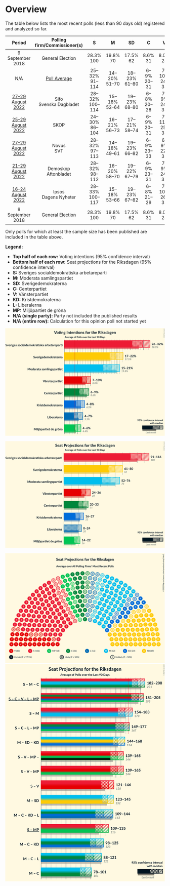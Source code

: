 # Overview

The table below lists the most recent polls (less than 90 days old) registered and analyzed so far.

| Period     | Polling firm/Commissioner(s) | S | M | SD | C | V | KD | L | MP |
|:----------:|:----------------------------:|:--:|:--:|:--:|:--:|:--:|:--:|:--:|:--:|
| 9 September 2018 | General Election | 28.3% <br> 100 | 19.8% <br> 70 | 17.5% <br> 62 | 8.6% <br> 31 | 8.0% <br> 28 | 6.3% <br> 22 | 5.5% <br> 20 | 4.4% <br> 16 |
| N/A | [Poll Average](average.html) | 25–32% <br> 91–114 | 14–20% <br> 51–70 | 18–23% <br> 61–80 | 6–9% <br> 20–31 | 7–10% <br> 24–35 | 5–8% <br> 16–27 | 4–8% <br> 0–27 | 4–7% <br> 15–24 |
| [27–29 August 2022](2022-08-29-Sifo.html) | Sifo <br> Svenska Dagbladet | 28–32% <br> 100–114 | 15–18% <br> 52–64 | 19–23% <br> 68–80 | 6–8% <br> 20–28 | 7–9% <br> 24–32 | 4–6% <br> 15–22 | 5–8% <br> 19–27 | 4–6% <br> 15–22 |
| [25–29 August 2022](2022-08-29-SKOP.html) | SKOP | 24–30% <br> 86–104 | 16–21% <br> 56–73 | 17–21% <br> 58–74 | 6–9% <br> 20–31 | 7–11% <br> 25–37 | 5–8% <br> 18–29 | 5–8% <br> 18–29 | 5–7% <br> 16–26 |
| [27–29 August 2022](2022-08-29-Novus.html) | Novus <br> SVT | 28–32% <br> 97–113 | 14–18% <br> 49–61 | 19–23% <br> 66–82 | 6–9% <br> 23–33 | 6–9% <br> 22–32 | 5–8% <br> 19–27 | 4–6% <br> 15–23 | 5–7% <br> 16–24 |
| [21–29 August 2022](2022-08-29-Demoskop.html) | Demoskop <br> Aftonbladet | 28–32% <br> 98–112 | 16–20% <br> 58–70 | 19–22% <br> 67–79 | 6–9% <br> 23–31 | 7–9% <br> 24–32 | 5–6% <br> 16–23 | 4–6% <br> 0–20 | 4–6% <br> 16–22 |
| [16–24 August 2022](2022-08-24-Ipsos.html) | Ipsos <br> Dagens Nyheter | 28–33% <br> 100–117 | 15–18% <br> 53–66 | 19–23% <br> 67–82 | 6–8% <br> 21–29 | 7–10% <br> 26–35 | 5–7% <br> 16–24 | 4–6% <br> 0–20 | 4–6% <br> 14–22 |
| 9 September 2018 | General Election | 28.3% <br> 100 | 19.8% <br> 70 | 17.5% <br> 62 | 8.6% <br> 31 | 8.0% <br> 28 | 6.3% <br> 22 | 5.5% <br> 20 | 4.4% <br> 16 |

Only polls for which at least the sample size has been published are included in the table above.

**Legend:**
+ **Top half of each row:** Voting intentions (95% confidence interval)
+ **Bottom half of each row:** Seat projections for the Riksdagen (95% confidence interval)
+ **S:** Sveriges socialdemokratiska arbetareparti
+ **M:** Moderata samlingspartiet
+ **SD:** Sverigedemokraterna
+ **C:** Centerpartiet
+ **V:** Vänsterpartiet
+ **KD:** Kristdemokraterna
+ **L:** Liberalerna
+ **MP:** Miljöpartiet de gröna
+ **N/A (single party):** Party not included the published results
+ **N/A (entire row):** Calculation for this opinion poll not started yet


![Graph with voting intentions not yet produced](average.png "Voting Intentions")

![Graph with seats not yet produced](average-seats.png "Seats")

![Graph with seating plan not yet produced](average-seating-plan.png "Seating Plan")
![Graph with coalitions seats not yet produced](average-coalitions-seats.png "Coalitions Seats")
